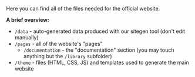 Here you can find all of the files needed for the official website.

**A brief overview:**

- `/data` - auto-generated data produced with our sitegen tool (don't edit manually)
- `/pages` - all of the website's "pages" 
    - `/documentation` - the "documentation" section (you may touch anything but the `/library` subfolder)
- `/theme` - files (HTML, CSS, JS) and templates used to generate the main website